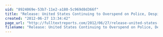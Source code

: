 ```yaml
---
uid: "8924069e-53b7-11e2-a180-5c969d8d366f"
title: "Release: United States Continuing to Overspend on Police, Despite Decreasing Crime Rates | Full Text Reports..."
created: "2012-06-27 13:34:42"
page_url: "http://fulltextreports.com/2012/06/27/release-united-states-continuing-to-overspend-on-police-despite-decreasing-crime-rates/"
filename: "Release: United States Continuing to Overspend on Police, Despite Decreasing Crime Rates | Full Text Reports.html"
---
```

